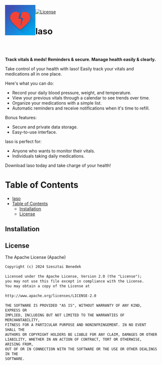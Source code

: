 <img align="left" width="100" height="100" src="https://github.com/Mak0nz/iaso/blob/main/assets/logo.png?raw=true">

[//]: # (Use Apache License as the default option)
[![License](https://img.shields.io/badge/license-Apache%202-4EB1BA.svg?style=flat-square)](https://www.apache.org/licenses/LICENSE-2.0.html)

<h1>Iaso</h1>
<br></br>

**Track vitals & meds! Reminders & secure. Manage health easily & clearly.**

Take control of your health with Iaso!
Easily track your vitals and medications all in one place.

Here's what you can do:
- Record your daily blood pressure, weight, and temperature.
- View your previous vitals through a calendar to see trends over time.
- Organize your medications with a simple list.
- Automatic reminders and receive notifications when it's time to refill.

Bonus features:
- Secure and private data storage.
- Easy-to-use interface.

Iaso is perfect for:
- Anyone who wants to monitor their vitals.
- Individuals taking daily medications.

Download Iaso today and take charge of your health!  

# Table of Contents
- [Iaso](#iaso)
- [Table of Contents](#table-of-contents)
  - [Installation](#installation)
  - [License](#license)


## Installation  


## License  

The Apache License (Apache)

    Copyright (c) 2024 Szesztai Benedek

    Licensed under the Apache License, Version 2.0 (the "License");
    you may not use this file except in compliance with the License.
    You may obtain a copy of the License at

    http://www.apache.org/licenses/LICENSE-2.0

    THE SOFTWARE IS PROVIDED "AS IS", WITHOUT WARRANTY OF ANY KIND, EXPRESS OR
    IMPLIED, INCLUDING BUT NOT LIMITED TO THE WARRANTIES OF MERCHANTABILITY,
    FITNESS FOR A PARTICULAR PURPOSE AND NONINFRINGEMENT. IN NO EVENT SHALL THE
    AUTHORS OR COPYRIGHT HOLDERS BE LIABLE FOR ANY CLAIM, DAMAGES OR OTHER
    LIABILITY, WHETHER IN AN ACTION OF CONTRACT, TORT OR OTHERWISE, ARISING FROM,
    OUT OF OR IN CONNECTION WITH THE SOFTWARE OR THE USE OR OTHER DEALINGS IN THE
    SOFTWARE.

